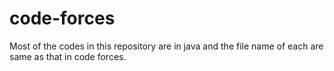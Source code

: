 # code-forces
Most of the codes in this repository are in java  and the file name of each are same as that in code forces.
